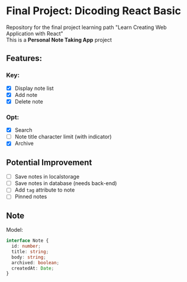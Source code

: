 # Final Project: Dicoding React Basic

Repository for the final project learning path "Learn Creating Web Application with React"<br>
This is a <b>Personal Note Taking App</b> project<br>

## Features:

### Key:

- [x] Display note list
- [x] Add note
- [x] Delete note

### Opt:

- [x] Search
- [ ] Note title character limit (with indicator)
- [x] Archive

## Potential Improvement

- [ ] Save notes in localstorage
- [ ] Save notes in database (needs back-end)
- [ ] Add `tag` attribute to note
- [ ] Pinned notes

## Note

Model:

```typescript
interface Note {
  id: number;
  title: string;
  body: string;
  archived: boolean;
  createdAt: Date;
}
```
